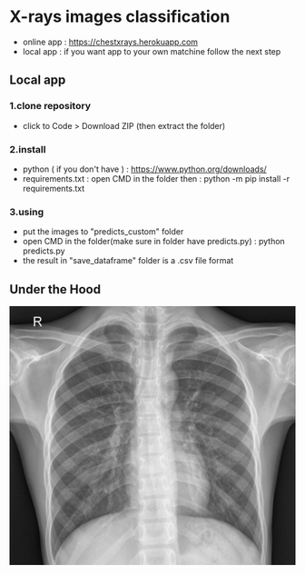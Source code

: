 # X-rays images classification
- online app : https://chestxrays.herokuapp.com
- local app : if you want app to your own matchine follow the next step

## Local app
### 1.clone repository 
- click to Code > Download ZIP (then extract the folder)
### 2.install
- python ( if you don't have ) : https://www.python.org/downloads/
- requirements.txt : open CMD in the folder then : python -m pip install -r requirements.txt
### 3.using
- put the images to "predicts_custom" folder
- open CMD in the folder(make sure in folder have predicts.py) : python predicts.py
- the result in "save_dataframe" folder is a .csv file format

## Under the Hood
![](./predicts_custom/IM-0005-0001.jpeg)
